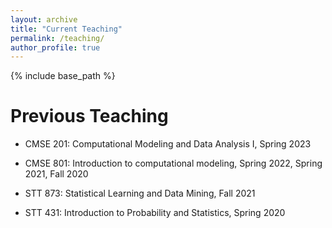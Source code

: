 ```yaml
---
layout: archive
title: "Current Teaching"
permalink: /teaching/
author_profile: true
---
```


{% include base_path %}


Previous Teaching
======
* CMSE 201: Computational Modeling and Data Analysis I, Spring 2023

* CMSE 801: Introduction to computational modeling, Spring 2022, Spring 2021, Fall 2020

* STT 873: Statistical Learning and Data Mining, Fall 2021

* STT 431: Introduction to Probability and Statistics, Spring 2020 



